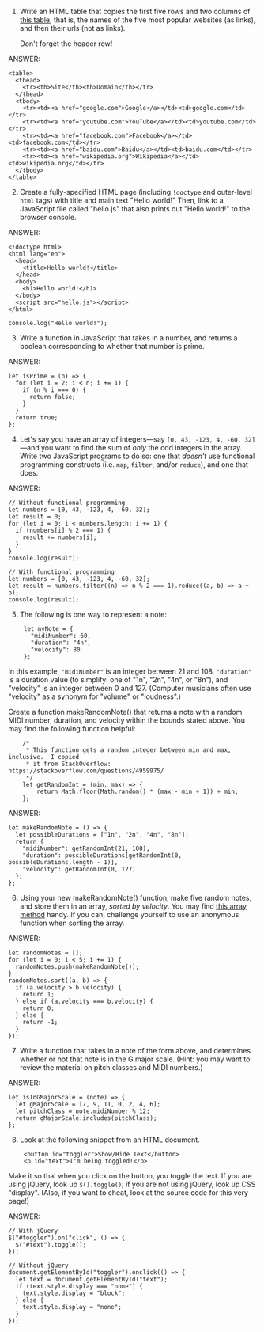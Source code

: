 1. Write an HTML table that copies the first five rows and two columns of [this
   table](https://en.wikipedia.org/wiki/List_of_most_popular_websites), that
   is, the names of the five most popular websites (as links), and then their
   urls (not as links).

   Don't forget the header row!

ANSWER:

    <table>
      <thead>
        <tr><th>Site</th><th>Domain</th></tr>
      </thead>
      <tbody>
        <tr><td><a href="google.com">Google</a></td><td>google.com</td></tr>
        <tr><td><a href="youtube.com">YouTube</a></td><td>youtube.com</td></tr>
        <tr><td><a href="facebook.com">Facebook</a></td><td>facebook.com</td></tr>
        <tr><td><a href="baidu.com">Baidu</a></td><td>baidu.com</td></tr>
        <tr><td><a href="wikipedia.org">Wikipedia</a></td><td>wikipedia.org</td></tr>
      </tbody>
    </table>


2. Create a fully-specified HTML page (including `!doctype` and outer-level
   `html` tags) with title and main text "Hello world!"  Then, link to a
   JavaScript file called "hello.js" that also prints out "Hello world!" to the
   browser console.

ANSWER:

    <!doctype html>
    <html lang="en">
      <head>
        <title>Hello world!</title>
      </head>
      <body>
        <h1>Hello world!</h1>
      </body>
      <script src="hello.js"></script>
    </html>

    console.log("Hello world!");


3. Write a function in JavaScript that takes in a number, and returns a boolean
   corresponding to whether that number is prime.

ANSWER:

    let isPrime = (n) => {
      for (let i = 2; i < n; i += 1) {
        if (n % i === 0) {
          return false;
        }
      }
      return true;
    };


4. Let's say you have an array of integers—say `[0, 43, -123, 4, -60, 32]`—and
   you want to find the sum of *only* the odd integers in the array.  Write two
   JavaScript programs to do so: one that *doesn't* use functional programming
   constructs (i.e. `map`, `filter`, and/or `reduce`), and one that does.

ANSWER:

    // Without functional programming
    let numbers = [0, 43, -123, 4, -60, 32];
    let result = 0;
    for (let i = 0; i < numbers.length; i += 1) {
      if (numbers[i] % 2 === 1) {
        result += numbers[i];
      }
    }
    console.log(result);

    // With functional programming
    let numbers = [0, 43, -123, 4, -60, 32];
    let result = numbers.filter((n) => n % 2 === 1).reduce((a, b) => a + b);
    console.log(result);


5. The following is one way to represent a note:

        let myNote = {
          "midiNumber": 60,
          "duration": "4n",
          "velocity": 80
        };

  In this example, `"midiNumber"` is an integer between 21 and 108, `"duration"`
  is a duration value (to simplify: one of "1n", "2n", "4n", or "8n"), and
  "velocity" is an integer between 0 and 127.  (Computer musicians often use
  "velocity" as a synonym for "volume" or "loudness".)

  Create a function makeRandomNote() that returns a note with a random MIDI
  number, duration, and velocity within the bounds stated above.  You may find
  the following function helpful:

        /*
         * This function gets a random integer between min and max, inclusive.  I copied
         * it from StackOverflow: https://stackoverflow.com/questions/4959975/
         */
        let getRandomInt = (min, max) => {
            return Math.floor(Math.random() * (max - min + 1)) + min;
        };

ANSWER:

    let makeRandomNote = () => {
      let possibleDurations = ["1n", "2n", "4n", "8n"];
      return {
        "midiNumber": getRandomInt(21, 108),
        "duration": possibleDurations[getRandomInt(0, possibleDurations.length - 1)],
        "velocity": getRandomInt(0, 127)
      };
    };

6. Using your new makeRandomNote() function, make five random notes, and store
   them in an array, *sorted by velocity*.  You may find [this array
   method](https://developer.mozilla.org/en-US/docs/Web/JavaScript/Reference/Global_Objects/Array/sort)
   handy.  If you can, challenge yourself to use an anonymous function when
   sorting the array.

ANSWER:

    let randomNotes = [];
    for (let i = 0; i < 5; i += 1) {
      randomNotes.push(makeRandomNote());
    }
    randomNotes.sort((a, b) => {
      if (a.velocity > b.velocity) {
        return 1;
      } else if (a.velocity === b.velocity) {
        return 0;
      } else {
        return -1;
      }
    });

7. Write a function that takes in a note of the form above, and determines
   whether or not that note is in the G major scale.  (Hint: you may want to
   review the material on pitch classes and MIDI numbers.)

ANSWER:

    let isInGMajorScale = (note) => {
      let gMajorScale = [7, 9, 11, 0, 2, 4, 6];
      let pitchClass = note.midiNumber % 12;
      return gMajorScale.includes(pitchClass);
    };

8. Look at the following snippet from an HTML document.

        <button id="toggler">Show/Hide Text</button>
        <p id="text">I'm being toggled!</p>

  Make it so that when you click on the button, you toggle the text.  If you are
  using jQuery, look up `$().toggle()`; if you are not using jQuery, look up CSS
  "display".  (Also, if you want to cheat, look at the source code for this very
  page!)

ANSWER:

    // With jQuery
    $("#toggler").on("click", () => {
      $("#text").toggle();
    });

    // Without jQuery
    document.getElementById("toggler").onclick(() => {
      let text = document.getElementById("text");
      if (text.style.display === "none") {
        text.style.display = "block";
      } else {
        text.style.display = "none";
      }
    });
